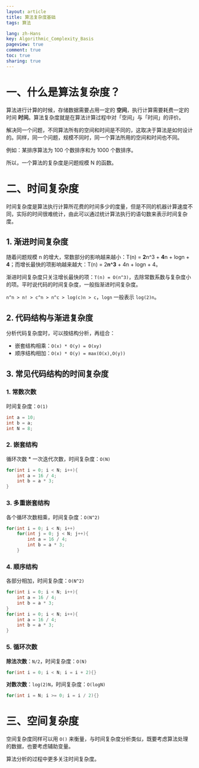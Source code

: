 ```yaml
---
layout: article
title: 算法复杂度基础
tags: 算法

lang: zh-Hans
key: Algorithmic_Complexity_Basis
pageview: true
comment: true
toc: true
sharing: true
---
```


# 一、什么是算法复杂度？
算法进行计算的时候，存储数据需要占用一定的 **空间**，执行计算需要耗费一定的时间 **时间**。算法复杂度就是在算法计算过程中对「空间」与「时间」的评价。

解决同一个问题，不同算法所有的空间和时间是不同的，这取决于算法是如何设计的。同样，同一个问题，规模不同时，同一个算法所用的空间和时间也不同。

例如：某排序算法为 100 个数排序和为 1000 个数排序。

所以，一个算法的复杂度是问题规模 N 的函数。

# 二、时间复杂度
时间复杂度是算法执行计算所花费的时间多少的度量，但是不同的机器计算速度不同，实际的时间很难统计，由此可以通过统计算法执行的语句数来表示时间复杂度。
## 1. 渐进时间复杂度
随着问题规模 n 的增大，常数部分的影响越来越小：T(n) = **2**n^3 + **4**n + logn + **4**；而增长最快的项影响越来越大：T(n) = 2**n^3** + 4n + logn + 4。

渐进时间复杂度只关注增长最快的项：`T(n) = O(n^3)`，去除常数系数与复杂度小的项。平时说代码的时间复杂度，一般指渐进时间复杂度。

```n^n > n! > c^n > n^c > log(c)n > c```，`logn` 一般表示 `log(2)n`。

## 2. 代码结构与渐进复杂度
分析代码复杂度时，可以按结构分析，再组合：

- 嵌套结构相乘：`O(x) * O(y) = O(xy)`
- 顺序结构相加：`O(x) * O(y) = max(O(x),O(y))`

## 3. 常见代码结构的时间复杂度
### 1. 常数次数
时间复杂度：`O(1)`
```java
int a = 10;
int b = a;
int N = 8;
```
### 2. 嵌套结构
循环次数 * 一次迭代次数，时间复杂度：`O(N)`
```java
for(int i = 0; i < N; i++){
	int a = 16 / 4;
	int b = a * 3;
}
```
### 3. 多重嵌套结构
各个循环次数相乘，时间复杂度：`O(N^2)`
```java
for(int i = 0; i < N; i++)
	for(int j = 0; j < N; j++){
		int a = 16 / 4;
		int b = a * 3;
	}
```
### 4. 顺序结构
各部分相加，时间复杂度：`O(N^2)`
```java
for(int i = 0; i < N; i++){
	int a = 16 / 4;
	int b = a * 3;
}
for(int i = 0; i < N; i++){
	int a = 16 / 4;
	int b = a * 3;
}
```

### 5. 循环次数
**除法次数**：`N/2`，时间复杂度：`O(N)`

```java
for(int i = 0; i < N; i = i + 2){}
```
**对数次数**：`log(2)N`，时间复杂度：`O(logN)`

```java
for(int i = N; i >= 0; i = i / 2){}
```

# 三、空间复杂度
空间复杂度同样可以用 `O()` 来衡量，与时间复杂度分析类似，既要考虑算法处理的数据，也要考虑辅助变量。

算法分析的过程中更多关注时间复杂度。

